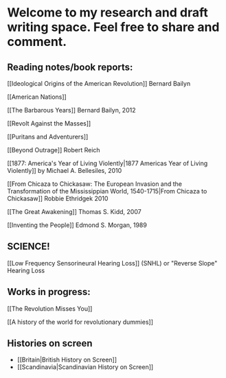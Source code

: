 # Welcome to my research and draft writing space. Feel free to share and comment. 

## Reading notes/book reports:

[[Ideological Origins of the American Revolution]] Bernard Bailyn

[[American Nations]]

[[The Barbarous Years]] Bernard Bailyn, 2012

[[Revolt Against the Masses]]

[[Puritans and Adventurers]] 

[[Beyond Outrage]] Robert Reich

[[1877: America's Year of Living Violently|1877 Americas Year of Living Violently]] by Michael A. Bellesiles, 2010 

[[From Chicaza to Chickasaw: The European Invasion and the Transformation of the Mississippian World, 1540-1715|From Chicaza to Chickasaw]] Robbie Ethridgek 2010

[[The Great Awakening]] Thomas S. Kidd, 2007

[[Inventing the People]] Edmond S. Morgan, 1989

## SCIENCE!

[[Low Frequency Sensorineural Hearing Loss]] (SNHL) or "Reverse Slope" Hearing Loss

## Works in progress:

[[The Revolution Misses You]]

[[A history of the world for revolutionary dummies]]

## Histories on screen

- [[Britain|British History on Screen]] 
- [[Scandinavia|Scandinavian History on Screen]]

